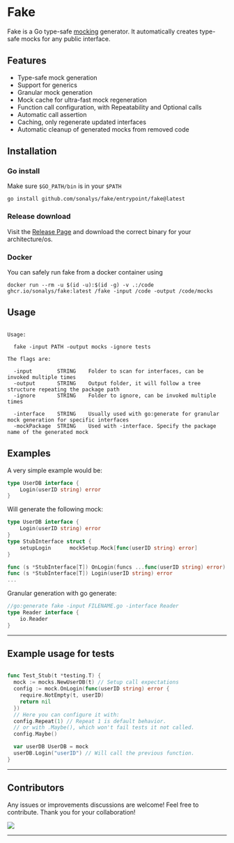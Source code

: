 # Fake

Fake is a Go type-safe [mocking](https://en.wikipedia.org/wiki/Mock_object) generator. It automatically creates type-safe mocks for any public interface.

## Features

- Type-safe mock generation
- Support for generics
- Granular mock generation
- Mock cache for ultra-fast mock regeneration
- Function call configuration, with Repeatability and Optional calls
- Automatic call assertion
- Caching, only regenerate updated interfaces
- Automatic cleanup of generated mocks from removed code

## Installation

### Go install

Make sure `$GO_PATH/bin` is in your `$PATH`

`go install github.com/sonalys/fake/entrypoint/fake@latest`

### Release download

Visit the [Release Page](https://github.com/sonalys/fake/releases) and download the correct binary for your architecture/os.

### Docker

You can safely run fake from a docker container using

`docker run --rm -u $(id -u):$(id -g) -v .:/code ghcr.io/sonalys/fake:latest /fake -input /code -output /code/mocks`

## Usage

```

Usage:

  fake -input PATH -output mocks -ignore tests

The flags are:

  -input        STRING    Folder to scan for interfaces, can be invoked multiple times
  -output       STRING    Output folder, it will follow a tree structure repeating the package path
  -ignore       STRING    Folder to ignore, can be invoked multiple times

  -interface    STRING    Usually used with go:generate for granular mock generation for specific interfaces
  -mockPackage  STRING    Used with -interface. Specify the package name of the generated mock

```

## Examples

A very simple example would be:

```go
type UserDB interface {
	Login(userID string) error
}
```

Will generate the following mock:

```go
type UserDB interface {
	Login(userID string) error
}
type StubInterface struct {
	setupLogin      mockSetup.Mock[func(userID string) error]
}

func (s *StubInterface[T]) OnLogin(funcs ...func(userID string) error) Config
func (s *StubInterface[T]) Login(userID string) error
...
```

Granular generation with go generate:

```go
//go:generate fake -input FILENAME.go -interface Reader
type Reader interface {
	io.Reader
}
```

---

## Example usage for tests

```go

func Test_Stub(t *testing.T) {
  mock := mocks.NewUserDB(t) // Setup call expectations
  config := mock.OnLogin(func(userID string) error {
    require.NotEmpty(t, userID)
    return nil
  })
  // Here you can configure it with:
  config.Repeat(1) // Repeat 1 is default behavior.
  // or with .Maybe(), which won't fail tests it not called.
  config.Maybe()

  var userDB UserDB = mock
  userDB.Login("userID") // Will call the previous function.
}
```

---

## Contributors

Any issues or improvements discussions are welcome! Feel free to contribute.
Thank you for your collaboration!

<a href="https://github.com/sonalys/fake/graphs/contributors">
  <img src="https://contrib.rocks/image?repo=sonalys/fake" />
</a>

---
